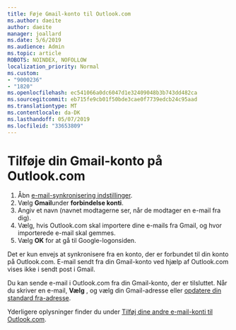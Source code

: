 ```yaml
---
title: Føje Gmail-konto til Outlook.com
ms.author: daeite
author: daeite
manager: joallard
ms.date: 5/6/2019
ms.audience: Admin
ms.topic: article
ROBOTS: NOINDEX, NOFOLLOW
localization_priority: Normal
ms.custom:
- "9000236"
- "1820"
ms.openlocfilehash: ec541066a0dc6047d1e32409048b3b743dd482ca
ms.sourcegitcommit: eb715fe9cb01f50bde3cae0f7739edcb24c95aad
ms.translationtype: MT
ms.contentlocale: da-DK
ms.lasthandoff: 05/07/2019
ms.locfileid: "33653809"
---
```

# <a name="add-your-gmail-account-to-outlookcom"></a>Tilføje din Gmail-konto på Outlook.com

1. Åbn [e-mail-synkronisering indstillinger](https://go.microsoft.com/fwlink/?linkid=875264).
2. Vælg **Gmail**under **forbindelse konti**.
3. Angiv et navn (navnet modtagerne ser, når de modtager en e-mail fra dig).
4. Vælg, hvis Outlook.com skal importere dine e-mails fra Gmail, og hvor importerede e-mail skal gemmes.
5. Vælg **OK** for at gå til Google-logonsiden.

Det er kun envejs at synkronisere fra en konto, der er forbundet til din konto på Outlook.com. E-mail sendt fra din Gmail-konto ved hjælp af Outlook.com vises ikke i sendt post i Gmail.

Du kan sende e-mail i Outlook.com fra din Gmail-konto, der er tilsluttet. Når du skriver en e-mail, **Vælg** , og vælg din Gmail-adresse eller [opdatere din standard fra-adresse](https://go.microsoft.com/fwlink/?linkid=875264).

Yderligere oplysninger finder du under [Tilføj dine andre e-mail-konti til Outlook.com](https://support.office.com/article/c5224df4-5885-4e79-91ba-523aa743f0ba).